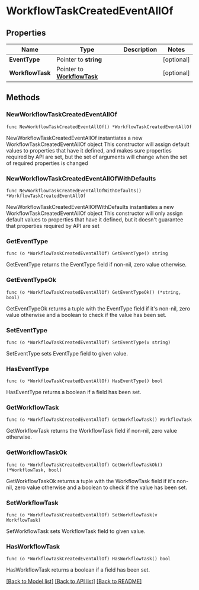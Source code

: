 # WorkflowTaskCreatedEventAllOf

## Properties

Name | Type | Description | Notes
------------ | ------------- | ------------- | -------------
**EventType** | Pointer to **string** |  | [optional] 
**WorkflowTask** | Pointer to [**WorkflowTask**](WorkflowTask.md) |  | [optional] 

## Methods

### NewWorkflowTaskCreatedEventAllOf

`func NewWorkflowTaskCreatedEventAllOf() *WorkflowTaskCreatedEventAllOf`

NewWorkflowTaskCreatedEventAllOf instantiates a new WorkflowTaskCreatedEventAllOf object
This constructor will assign default values to properties that have it defined,
and makes sure properties required by API are set, but the set of arguments
will change when the set of required properties is changed

### NewWorkflowTaskCreatedEventAllOfWithDefaults

`func NewWorkflowTaskCreatedEventAllOfWithDefaults() *WorkflowTaskCreatedEventAllOf`

NewWorkflowTaskCreatedEventAllOfWithDefaults instantiates a new WorkflowTaskCreatedEventAllOf object
This constructor will only assign default values to properties that have it defined,
but it doesn't guarantee that properties required by API are set

### GetEventType

`func (o *WorkflowTaskCreatedEventAllOf) GetEventType() string`

GetEventType returns the EventType field if non-nil, zero value otherwise.

### GetEventTypeOk

`func (o *WorkflowTaskCreatedEventAllOf) GetEventTypeOk() (*string, bool)`

GetEventTypeOk returns a tuple with the EventType field if it's non-nil, zero value otherwise
and a boolean to check if the value has been set.

### SetEventType

`func (o *WorkflowTaskCreatedEventAllOf) SetEventType(v string)`

SetEventType sets EventType field to given value.

### HasEventType

`func (o *WorkflowTaskCreatedEventAllOf) HasEventType() bool`

HasEventType returns a boolean if a field has been set.

### GetWorkflowTask

`func (o *WorkflowTaskCreatedEventAllOf) GetWorkflowTask() WorkflowTask`

GetWorkflowTask returns the WorkflowTask field if non-nil, zero value otherwise.

### GetWorkflowTaskOk

`func (o *WorkflowTaskCreatedEventAllOf) GetWorkflowTaskOk() (*WorkflowTask, bool)`

GetWorkflowTaskOk returns a tuple with the WorkflowTask field if it's non-nil, zero value otherwise
and a boolean to check if the value has been set.

### SetWorkflowTask

`func (o *WorkflowTaskCreatedEventAllOf) SetWorkflowTask(v WorkflowTask)`

SetWorkflowTask sets WorkflowTask field to given value.

### HasWorkflowTask

`func (o *WorkflowTaskCreatedEventAllOf) HasWorkflowTask() bool`

HasWorkflowTask returns a boolean if a field has been set.


[[Back to Model list]](../README.md#documentation-for-models) [[Back to API list]](../README.md#documentation-for-api-endpoints) [[Back to README]](../README.md)


